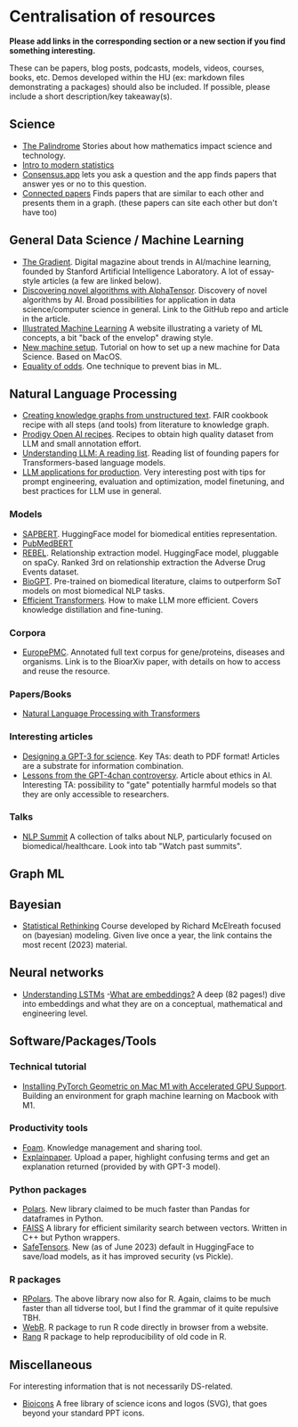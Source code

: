 # Centralisation of resources 

**Please add links in the corresponding section or a new section if you find something interesting.**

These can be papers, blog posts, podcasts, models, videos, courses, books, etc. Demos developed within the HU (ex: markdown files demonstrating a packages) should also be included.
If possible, please include a short description/key takeaway(s).

## Science

- [The Palindrome](https://thepalindrome.substack.com/) Stories about how mathematics impact science and technology.
- [Intro to modern statistics](https://openintro-ims.netlify.app/)
- [Consensus.app](https://consensus.app/search/) lets you ask a question and the app finds papers that answer yes or no to this question.
- [Connected papers](https://www.connectedpapers.com/) Finds papers that are similar to each other and presents them in a graph. (these papers can site each other but don't have too)


## General Data Science / Machine Learning

- [The Gradient](https://thegradient.pub/). Digital magazine about trends in AI/machine learning, founded by Stanford Artificial Intelligence Laboratory. A lot of essay-style articles (a few are linked below). 
- [Discovering novel algorithms with AlphaTensor](https://www.deepmind.com/blog/discovering-novel-algorithms-with-alphatensor). Discovery of novel algorithms by AI. Broad possibilities for application in data science/computer science in general. Link to the GitHub repo and article in the article.
- [Illustrated Machine Learning](https://illustrated-machine-learning.github.io/) A website illustrating a variety of ML concepts, a bit "back of the envelop" drawing style.
- [New machine setup](https://github.com/RamiKrispin/awesome-ds-setting). Tutorial on how to set up a new machine for Data Science. Based on MacOS.
- [Equality of odds](https://mlu-explain.github.io/equality-of-odds/). One technique to prevent bias in ML.


## Natural Language Processing

- [Creating knowledge graphs from unstructured text](https://faircookbook.elixir-europe.org/content/recipes/interoperability/creating-knowledge-graph-from-unstructured-text.html). FAIR cookbook recipe with all steps (and tools) from literature to knowledge graph.
- [Prodigy Open AI recipes](https://github.com/explosion/prodigy-openai-recipes). Recipes to obtain high quality dataset from LLM and small annotation effort.
- [Understanding LLM: A reading list](https://sebastianraschka.com/blog/2023/llm-reading-list.html). Reading list of founding papers for Transformers-based language models.
- [LLM applications for production](https://huyenchip.com/2023/04/11/llm-engineering.html). Very interesting post with tips for prompt engineering, evaluation and optimization, model finetuning, and best practices for LLM use in general.

### Models

- [SAPBERT](https://huggingface.co/cambridgeltl/SapBERT-from-PubMedBERT-fulltext). HuggingFace model for biomedical entities representation.
- [PubMedBERT](https://huggingface.co/microsoft/BiomedNLP-PubMedBERT-base-uncased-abstract)
- [REBEL](https://github.com/Babelscape/rebel). Relationship extraction model. HuggingFace model, pluggable on spaCy. Ranked 3rd on relationship extraction the Adverse Drug Events dataset.
- [BioGPT](https://github.com/microsoft/BioGPT). Pre-trained on biomedical literature, claims to outperform SoT models on most biomedical NLP tasks.
- [Efficient Transformers](https://developers.reinfer.io/blog/2022/04/11/efficient-transformers-part2). How to make LLM more efficient. Covers knowledge distillation and fine-tuning.

### Corpora

- [EuropePMC](https://www.biorxiv.org/content/10.1101/2023.02.20.529292v1.full.pdf+html). Annotated full text corpus for gene/proteins, diseases and organisms. Link is to the BioarXiv paper, with details on how to access and reuse the resource.

### Papers/Books

- [Natural Language Processing with Transformers](https://github.com/nlp-with-transformers/notebooks)

### Interesting articles

- [Designing a GPT-3 for science](https://future.com/how-to-build-gpt-3-for-science). Key TAs: death to PDF format! Articles are a substrate for information combination.
- [Lessons from the GPT-4chan controversy](https://thegradient.pub/gpt-4chan-lessons/). Article about ethics in AI. Interesting TA: possibility to "gate" potentially harmful models so that they are only accessible to researchers.

### Talks
- [NLP Summit](https://www.nlpsummit.org/) A collection of talks about NLP, particularly focused on biomedical/healthcare. Look into tab "Watch past summits".

## Graph ML

## Bayesian

- [Statistical Rethinking](https://github.com/rmcelreath/stat_rethinking_2023) Course developed by Richard McElreath focused on (bayesian) modeling. Given live once a year, the link contains the most recent (2023) material.

## Neural networks

- [Understanding LSTMs](https://medium.com/@mumbaiyachori/understanding-lstms-6d50b10f2a37)
-[What are embeddings?](https://vickiboykis.com/what_are_embeddings/) A deep (82 pages!) dive into embeddings and what they are on a conceptual, mathematical and engineering level.

## Software/Packages/Tools

### Technical tutorial

- [Installing PyTorch Geometric on Mac M1 with Accelerated GPU Support](https://medium.com/@jgbrasier/installing-pytorch-geometric-on-mac-m1-with-accelerated-gpu-support-2e7118535c50). Building an environment for graph machine learning on Macbook with M1.

### Productivity tools
- [Foam](https://foambubble.github.io/foam/). Knowledge management and sharing tool.
- [Explainpaper](https://www.explainpaper.com/). Upload a paper, highlight confusing terms and get an explanation returned (provided by with GPT-3 model).

### Python packages
- [Polars](https://github.com/pola-rs/polars/tree/master/py-polars). New library claimed to be much faster than Pandas for dataframes in Python.
- [FAISS](https://faiss.ai/) A library for efficient similarity search between vectors. Written in C++ but Python wrappers.
- [SafeTensors](https://github.com/huggingface/safetensors). New (as of June 2023) default in HuggingFace to save/load models, as it has improved security (vs Pickle).

### R packages
- [RPolars](https://rpolars.github.io/articles/rpolars.html). The above library now also for R. Again, claims to be much faster than all tidverse tool, but I find the grammar of it quite repulsive TBH.
- [WebR](https://www.tidyverse.org/blog/2023/03/webr-0-1-0/). R package to run R code directly in browser from a website.
- [Rang](http://blog.schochastics.net/post/rang-make-ancient-r-code-run-again/) R package to help reproducibility of old code in R.


## Miscellaneous
For interesting information that is not necessarily DS-related.

- [Bioicons](https://bioicons.com/) A free library of science icons and logos (SVG), that goes beyond your standard PPT icons.

